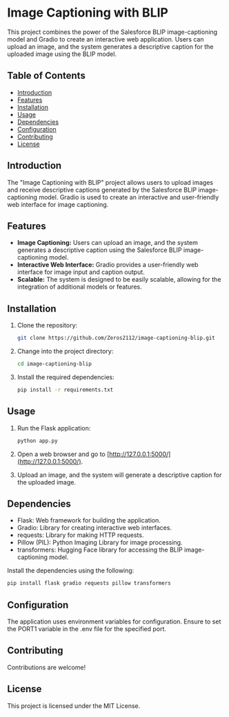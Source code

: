 # Image Captioning with BLIP

This project combines the power of the Salesforce BLIP image-captioning model and Gradio to create an interactive web application. Users can upload an image, and the system generates a descriptive caption for the uploaded image using the BLIP model.

## Table of Contents
- [Introduction](#introduction)
- [Features](#features)
- [Installation](#installation)
- [Usage](#usage)
- [Dependencies](#dependencies)
- [Configuration](#configuration)
- [Contributing](#contributing)
- [License](#license)

## Introduction

The "Image Captioning with BLIP" project allows users to upload images and receive descriptive captions generated by the Salesforce BLIP image-captioning model. Gradio is used to create an interactive and user-friendly web interface for image captioning.

## Features

- **Image Captioning:** Users can upload an image, and the system generates a descriptive caption using the Salesforce BLIP image-captioning model.
- **Interactive Web Interface:** Gradio provides a user-friendly web interface for image input and caption output.
- **Scalable:** The system is designed to be easily scalable, allowing for the integration of additional models or features.

## Installation

1. Clone the repository:

    ```bash
    git clone https://github.com/Zeros2112/image-captioning-blip.git
    ```

2. Change into the project directory:

    ```bash
    cd image-captioning-blip
    ```

3. Install the required dependencies:

    ```bash
    pip install -r requirements.txt
    ```

## Usage

1. Run the Flask application:

    ```bash
    python app.py
    ```

2. Open a web browser and go to [http://127.0.0.1:5000/](http://127.0.0.1:5000/).

3. Upload an image, and the system will generate a descriptive caption for the uploaded image.

## Dependencies

- Flask: Web framework for building the application.
- Gradio: Library for creating interactive web interfaces.
- requests: Library for making HTTP requests.
- Pillow (PIL): Python Imaging Library for image processing.
- transformers: Hugging Face library for accessing the BLIP image-captioning model.

Install the dependencies using the following:

```bash
pip install flask gradio requests pillow transformers
```

## Configuration 
The application uses environment variables for configuration. Ensure to set the PORT1 variable in the .env file for the specified port.

## Contributing 
Contributions are welcome! 

## License
This project is licensed under the MIT License.
